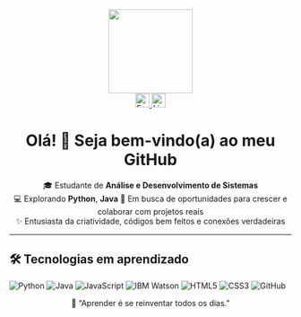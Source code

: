 <div align="center">
<img height="150" src="https://media.giphy.com/media/M9gbBd9nbDrOTu1Mqx/giphy.gif"  />
</div>
 
 
<div align="center">
<a href="mailto:gabrielbebesilva247@mail.com" target="_blank">
<img src="https://img.shields.io/badge/E--mail-D14836?style=for-the-badge&logo=gmail&logoColor=fff" height="25" alt="Email" />
</a>
<a href="https://www.linkedin.com/in/gabriel-bebé-298815238/" target="_blank">
<img src="https://img.shields.io/badge/LinkedIn-0077B5?style=for-the-badge&logo=linkedin&logoColor=fff" height="25" alt="LinkedIn" />
</a>
</div>
 
 
<h1 align="center">Olá! 👋 Seja bem-vindo(a) ao meu GitHub</h1>
 
<div align="center">
  🎓 Estudante de <strong>Análise e Desenvolvimento de Sistemas</strong><br>
  💻 Explorando <strong>Python</strong>, <strong>Java</strong>
  🚀 Em busca de oportunidades para crescer e colaborar com projetos reais<br>
  ✨ Entusiasta da criatividade, códigos bem feitos e conexões verdadeiras
</div>

---
 
## 🛠️ Tecnologias em aprendizado

![Python](https://img.shields.io/badge/Python-3776AB?style=for-the-badge&logo=python&logoColor=fff)
![Java](https://img.shields.io/badge/Java-007396?style=for-the-badge&logo=java&logoColor=fff)
![JavaScript](https://img.shields.io/badge/JavaScript-F7DF1E?style=for-the-badge&logo=javascript&logoColor=000)
![IBM Watson](https://img.shields.io/badge/IBM%20Watson-FF6F00?style=for-the-badge&logo=ibm&logoColor=fff)
![HTML5](https://img.shields.io/badge/HTML5-E34F26?style=for-the-badge&logo=html5&logoColor=fff)
![CSS3](https://img.shields.io/badge/CSS3-1572B6?style=for-the-badge&logo=css3&logoColor=fff)
![GitHub](https://img.shields.io/badge/GitHub-181717?style=for-the-badge&logo=github&logoColor=fff)

 
<p align="center">
  🧠 “Aprender é se reinventar todos os dias.”
</p>
